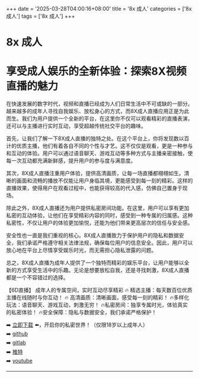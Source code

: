 +++
date = '2025-03-28T04:00:16+08:00'
title = '8x 成人'
categories = ['8x 成人']
tags = ['8x 成人']
+++

# 8x 成人

# 享受成人娱乐的全新体验：探索8X视频直播的魅力

在快速发展的数字时代，视频和直播已经成为人们日常生活中不可或缺的一部分。越来越多的成年人寻找自我娱乐、放松身心的方式，而8X成人直播应用正是为此而生。我们为用户提供一个全新的平台，在这里你不仅可以观看精彩的直播表演，还可以与主播进行实时互动，享受超越传统社交平台的趣味。

首先，让我们了解一下8X成人直播的独特之处。在这个平台上，你将发现数以百计的优质主播，他们有着各自不同的个性与才艺。这不仅仅是观看，更是一种参与和互动的体验。用户可以通过语音聊天、游戏互动等多种方式与主播亲密接触，使每一次互动都充满新鲜感，提升用户的参与度与满意度。

其次，8X成人直播注重用户体验，提供高清画质，让每一场直播都栩栩如生。清晰的画面和流畅的播放不仅能让用户身临其境，更能感受到每一刻的精彩。这样的直播效果，使得用户在观看过程中，也能获得较高的代入感，仿佛自己置身于现场。

除此之外，8X成人直播还为用户提供私密房间功能。在这里，用户可以享有更加私密的互动体验，让他们在享受精彩内容的同时，感受到一种专属的归属感。这种私密性，不仅让用户的体验更加愉悦，还能为他们带来更高层次的信任与安全感。

安全性也一直是我们重视的核心。8X成人直播致力于保护用户的隐私和数据安全，我们承诺严格遵守相关法律法规，确保每位用户的信息安全。因此，用户可以放心地在平台上尽情享受娱乐时光，而无需担心隐私泄露的问题。

总之，8X成人直播为成年人提供了一个独特而精彩的娱乐平台，让用户能够以全新的方式享受生活中的乐趣。无论是想要放松自我，还是寻找刺激，8X成人直播都是一个不容错过的选择。

【6D直播】
成年人的专属空间，实时互动尽享精彩
🔥 精选主播：每天数百位优质主播在线随时与你互动！
🔥 高清画质：清晰画面，感受每一刻的精彩！
🔥多样化玩法：语音聊天、游戏互动，刺激无穷！
🔥私密房间：独享专属时光，体验真实的私密体验！
🔥安全保障：隐私与数据安全，我们承诺严格保护！

➡️ [立即下载](https://down123.s3.ap-east-1.amazonaws.com/down/down.html?channelCode=blog) ⬅️，开启你的私密世界！（仅限18岁以上成年人）  
➡️ [github](https://aldult-live.github.io/)  
➡️ [gitlab](https://seo-09598d.gitlab.io/)  
➡️ [推特](https://x.com/wegame33)  
➡️ [youtube](https://www.youtube.com/@6Dlive)  

---
